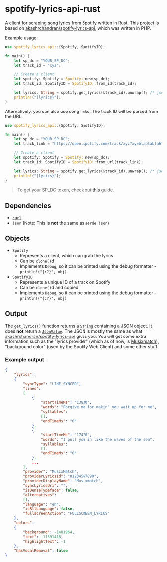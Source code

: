 # spotify-lyrics-api-rust
A client for scraping song lyrics from Spotify written in Rust.
This project is based on [akashrchandran/spotify-lyrics-api](https://github.com/akashrchandran/spotify-lyrics-api), which was written in PHP.

Example usage:
```rust
use spotify_lyrics_api::{Spotify, SpotifyID};

fn main() {
    let sp_dc = "YOUR_SP_DC";
    let track_id = "xyz";

    // Create a client
    let spotify: Spotify = Spotify::new(sp_dc);
    let track_id: SpotifyID = SpotifyID::from_id(track_id);

    let lyrics: String = spotify.get_lyrics(&track_id).unwrap(); /* json */
    println!("{lyrics}");
}
```

Alternatively, you can also use song links. The track ID will be parsed from the URL.
```rust
use spotify_lyrics_api::{Spotify, SpotifyID};

fn main() {
    let sp_dc = "YOUR_SP_DC";
    let track_link = "https://open.spotify.com/track/xyz?xy=blablablah";

    // Create a client
    let spotify: Spotify = Spotify::new(sp_dc);
    let track_id: SpotifyID = SpotifyID::from_url(track_link);

    let lyrics: String = spotify.get_lyrics(&track_id).unwrap(); /* json */
    println!("{lyrics}");
}
```
> To get your SP_DC token, check out [this](https://github.com/akashrchandran/syrics/wiki/Finding-sp_dc) guide.

## Dependencies
- [`curl`](https://crates.io/crates/curl)
- [`json`](https://crates.io/crates/json) (Note: This is __not__ the same as [`serde_json`](https://crates.io/crates/serde_json))

## Objects
- `Spotify`
    - Represents a client, which can grab the lyrics
    - Can be `clone()`d
    - Implements `Debug`, so it can be printed using the debug formatter - `println!("{:?}", obj)`
- `SpotifyID`
    - Represents a unique ID of a track on Spotify
    - Can be `clone()`d and copied
    - Implements `Debug`, so it can be printed using the debug formatter - `println!("{:?}", obj)`

## Output
The `get_lyrics()` function returns a [`String`](https://doc.rust-lang.org/std/string/struct.String.html) containing a JSON object. It does __not__ return a [`JsonValue`](https://docs.rs/json/0.12.4/json/enum.JsonValue.html).
The JSON is mostly the same as what [akashrchandran/spotify-lyrics-api](https://github.com/akashrchandran/spotify-lyrics-api) gives you. You will get some extra information such as the "lyrics provider" (which as of now, is [Musixmatch](https://www.musixmatch.com)), "background color" (used by the Spotify Web Client) and some other stuff.

### Example output
```json
{
    "lyrics":
    {
        "syncType": "LINE_SYNCED",
        "lines":
        [
            {
                "startTimeMs": "13830",
                "words": "Forgive me for makin' you wait up for me",
                "syllables":
                [],
                "endTimeMs": "0"
            },
            {
                "startTimeMs": "17470",
                "words": "I pull you in like the waves of the sea",
                "syllables":
                [],
                "endTimeMs": "0"
            },
            ...
        ],
        "provider": "MusixMatch",
        "providerLyricsId": "01234567890",
        "providerDisplayName": "Musixmatch",
        "syncLyricsUri": "",
        "isDenseTypeface": false,
        "alternatives":
        [],
        "language": "en",
        "isRtlLanguage": false,
        "fullscreenAction": "FULLSCREEN_LYRICS"
    },
    "colors":
    {
        "background": -1481964,
        "text": -11591418,
        "highlightText": -1
    },
    "hasVocalRemoval": false
}
```